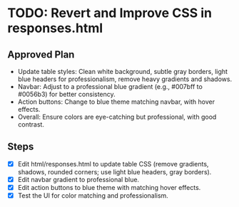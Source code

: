 # TODO: Revert and Improve CSS in responses.html

## Approved Plan
- Update table styles: Clean white background, subtle gray borders, light blue headers for professionalism, remove heavy gradients and shadows.
- Navbar: Adjust to a professional blue gradient (e.g., #007bff to #0056b3) for better consistency.
- Action buttons: Change to blue theme matching navbar, with hover effects.
- Overall: Ensure colors are eye-catching but professional, with good contrast.

## Steps
- [x] Edit html/responses.html to update table CSS (remove gradients, shadows, rounded corners; use light blue headers, gray borders).
- [x] Edit navbar gradient to professional blue.
- [x] Edit action buttons to blue theme with matching hover effects.
- [x] Test the UI for color matching and professionalism.

